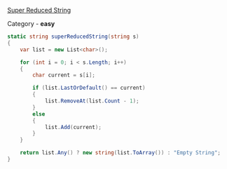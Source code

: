 [Super Reduced String](https://www.hackerrank.com/challenges/reduced-string/problem)

Category - <b>easy</b>


```csharp
static string superReducedString(string s)
{
    var list = new List<char>();

    for (int i = 0; i < s.Length; i++)
    {
        char current = s[i];

        if (list.LastOrDefault() == current)
        {
            list.RemoveAt(list.Count - 1);
        }
        else
        {
            list.Add(current);
        }
    }

    return list.Any() ? new string(list.ToArray()) : "Empty String";
}
```
